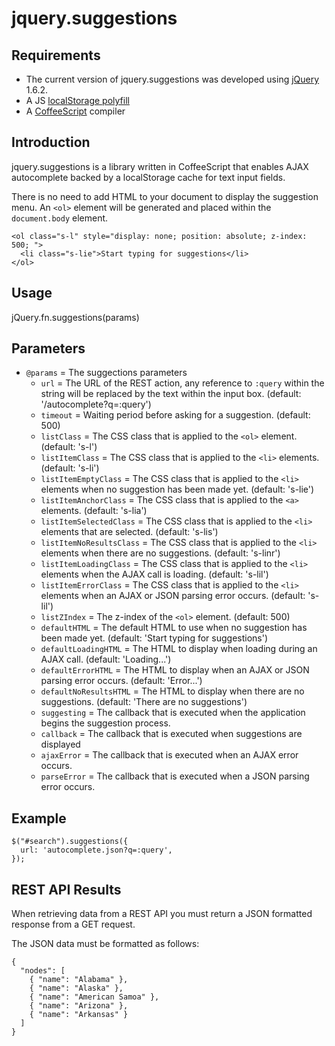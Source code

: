 jquery.suggestions
==================

Requirements
------------
* The current version of jquery.suggestions was developed using [jQuery](http://jquery.com) 1.6.2.
* A JS [localStorage polyfill](https://gist.github.com/350433)
* A [CoffeeScript](http://jashkenas.github.com/coffee-script/) compiler

Introduction
------------
jquery.suggestions is a library written in CoffeeScript that enables AJAX autocomplete backed by a localStorage cache for text input fields.

There is no need to add HTML to your document to display the suggestion menu. An `<ol>` element will be generated and placed within the `document.body` element.
  
    <ol class="s-l" style="display: none; position: absolute; z-index: 500; ">
      <li class="s-lie">Start typing for suggestions</li>
    </ol>

Usage
-----
  jQuery.fn.suggestions(params)
  
Parameters
----------
* `@params` = The suggections parameters
  * `url` = The URL of the REST action, any reference to `:query` within the string will be replaced by the text within the input box. (default: '/autocomplete?q=:query')
  * `timeout` = Waiting period before asking for a suggestion. (default: 500)
  * `listClass` = The CSS class that is applied to the `<ol>` element. (default: 's-l')
  * `listItemClass` = The CSS class that is applied to the `<li>` elements. (default: 's-li')
  * `listItemEmptyClass` = The CSS class that is applied to the `<li>` elements when no suggestion has been made yet. (default: 's-lie')
  * `listItemAnchorClass` = The CSS class that is applied to the `<a>` elements. (default: 's-lia')
  * `listItemSelectedClass` = The CSS class that is applied to the `<li>` elements that are selected. (default: 's-lis')
  * `listItemNoResultsClass` = The CSS class that is applied to the `<li>` elements when there are no suggestions. (default: 's-linr')
  * `listItemLoadingClass` = The CSS class that is applied to the `<li>` elements when the AJAX call is loading. (default: 's-lil')
  * `listItemErrorClass` = The CSS class that is applied to the `<li>` elements when an AJAX or JSON parsing error occurs. (default: 's-lil')
  * `listZIndex` = The z-index of the `<ol>` element. (default: 500)
  * `defaultHTML` = The default HTML to use when no suggestion has been made yet. (default: 'Start typing for suggestions')
  * `defaultLoadingHTML` = The HTML to display when loading during an AJAX call. (default: 'Loading...')
  * `defaultErrorHTML` = The HTML to display when an AJAX or JSON parsing error occurs. (default: 'Error...')
  * `defaultNoResultsHTML` = The HTML to display when there are no suggestions. (default: 'There are no suggestions')
  * `suggesting` = The callback that is executed when the application begins the suggestion process.
  * `callback` = The callback that is executed when suggestions are displayed
  * `ajaxError` = The callback that is executed when an AJAX error occurs.
  * `parseError` = The callback that is executed when a JSON parsing error occurs.
  

Example
-------
    $("#search").suggestions({
      url: 'autocomplete.json?q=:query',
    });

REST API Results
----------------
When retrieving data from a REST API you must return a JSON formatted response from a GET request.

The JSON data must be formatted as follows:

    {
      "nodes": [
        { "name": "Alabama" },
        { "name": "Alaska" },
        { "name": "American Samoa" },
        { "name": "Arizona" },
        { "name": "Arkansas" }
      ]
    }
